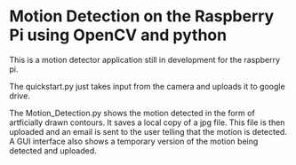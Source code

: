 # Motion Detection on the Raspberry Pi using OpenCV and python

This is a motion detector application still in development for the raspberry pi.

The quickstart.py just takes input from the camera and uploads it to google drive.

The Motion_Detection.py shows the motion detected in the form of artficially drawn contours. It saves a local copy of a jpg file. This file is then uploaded and an email is sent to the user telling that the motion is detected. A GUI interface also shows a temporary version of the motion being detected and uploaded.
